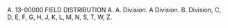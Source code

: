 A. 13-00000 FIELD DISTRIBUTION A. A. Division. A Division. B. Division, C, D, E, F, G, H, J, K, L, M, N, S, T, W, Z.